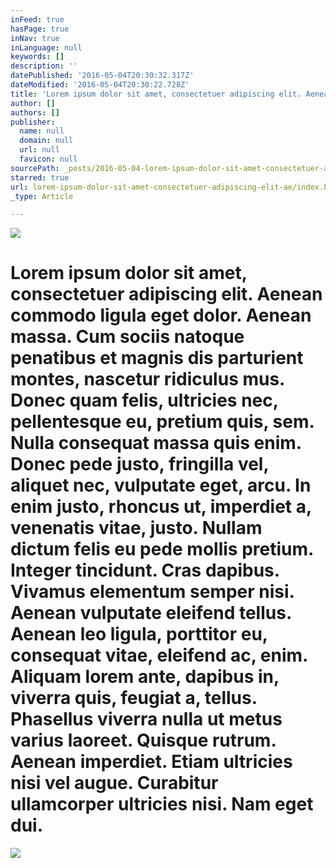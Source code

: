 ```yaml
---
inFeed: true
hasPage: true
inNav: true
inLanguage: null
keywords: []
description: ''
datePublished: '2016-05-04T20:30:32.317Z'
dateModified: '2016-05-04T20:30:22.728Z'
title: 'Lorem ipsum dolor sit amet, consectetuer adipiscing elit. Aenean commodo ligula eget dolor. Aenean massa. Cum sociis natoque penatibus et magnis dis parturient montes, nascetur ridiculus mus. Donec quam felis, ultricies nec, pellentesque eu, pretium quis, sem. Nulla consequat massa quis enim. Donec pede justo, fringilla vel, aliquet nec, vulputate eget, arcu. In enim justo, rhoncus ut, imperdiet a, venenatis vitae, justo. Nullam dictum felis eu pede mollis pretium. Integer tincidunt. Cras dapibus. Vivamus elementum semper nisi. Aenean vulputate eleifend tellus. Aenean leo ligula, porttitor eu, consequat vitae, eleifend ac, enim. Aliquam lorem ante, dapibus in, viverra quis, feugiat a, tellus. Phasellus viverra nulla ut metus varius laoreet. Quisque rutrum. Aenean imperdiet. Etiam ultricies nisi vel augue. Curabitur ullamcorper ultricies nisi. Nam eget dui.'
author: []
authors: []
publisher:
  name: null
  domain: null
  url: null
  favicon: null
sourcePath: _posts/2016-05-04-lorem-ipsum-dolor-sit-amet-consectetuer-adipiscing-elit-ae.md
starred: true
url: lorem-ipsum-dolor-sit-amet-consectetuer-adipiscing-elit-ae/index.html
_type: Article

---
```

![](https://the-grid-user-content.s3-us-west-2.amazonaws.com/bd914dfd-a847-497f-8f7f-47fa545354a1.jpg)

# Lorem ipsum dolor sit amet, consectetuer adipiscing elit. Aenean commodo ligula eget dolor. Aenean massa. Cum sociis natoque penatibus et magnis dis parturient montes, nascetur ridiculus mus. Donec quam felis, ultricies nec, pellentesque eu, pretium quis, sem. Nulla consequat massa quis enim. Donec pede justo, fringilla vel, aliquet nec, vulputate eget, arcu. In enim justo, rhoncus ut, imperdiet a, venenatis vitae, justo. Nullam dictum felis eu pede mollis pretium. Integer tincidunt. Cras dapibus. Vivamus elementum semper nisi. Aenean vulputate eleifend tellus. Aenean leo ligula, porttitor eu, consequat vitae, eleifend ac, enim. Aliquam lorem ante, dapibus in, viverra quis, feugiat a, tellus. Phasellus viverra nulla ut metus varius laoreet. Quisque rutrum. Aenean imperdiet. Etiam ultricies nisi vel augue. Curabitur ullamcorper ultricies nisi. Nam eget dui.
![](https://the-grid-user-content.s3-us-west-2.amazonaws.com/4ebaab45-5b01-4388-8785-312f664f1761.jpg)